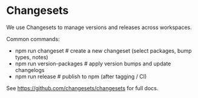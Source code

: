 # Changesets

We use Changesets to manage versions and releases across workspaces.

Common commands:
- npm run changeset       # create a new changeset (select packages, bump types, notes)
- npm run version-packages # apply version bumps and update changelogs
- npm run release          # publish to npm (after tagging / CI)

See https://github.com/changesets/changesets for full docs.

